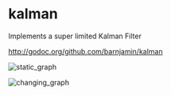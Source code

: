 # kalman

Implements a super limited Kalman Filter


http://godoc.org/github.com/barnjamin/kalman


![static_graph](https://github.com/barnjamin/kalman/blob/master/example/static_value/static_points.png?raw=true)

![changing_graph](https://github.com/barnjamin/kalman/blob/master/example/changing_value/constant_rate.png?raw=true)
